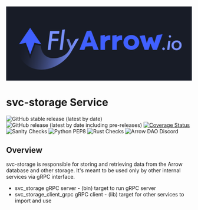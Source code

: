 ![Arrow Banner](https://github.com/Arrow-air/tf-github/raw/main/src/templates/doc-banner-services.png)

# svc-storage Service

![GitHub stable release (latest by date)](https://img.shields.io/github/v/release/Arrow-air/svc-storage?sort=semver&color=green) ![GitHub release (latest by date including pre-releases)](https://img.shields.io/github/v/release/Arrow-air/svc-storage?include_prereleases) [![Coverage Status](https://coveralls.io/repos/github/Arrow-air/svc-storage/badge.svg?branch=develop)](https://coveralls.io/github/Arrow-air/svc-storage)
![Sanity Checks](https://github.com/arrow-air/svc-storage/actions/workflows/sanity_checks.yml/badge.svg?branch=develop) ![Python PEP8](https://github.com/arrow-air/svc-storage/actions/workflows/python_ci.yml/badge.svg?branch=develop) ![Rust Checks](https://github.com/arrow-air/svc-storage/actions/workflows/rust_ci.yml/badge.svg?branch=develop)
![Arrow DAO Discord](https://img.shields.io/discord/853833144037277726?style=plastic)

## Overview

svc-storage is responsible for storing and retrieving data from the Arrow database and other storage.
It's meant to be used only by other internal services via gRPC interface.
- svc_storage gRPC server - (bin) target to run gRPC server
- svc_storage_client_grpc gRPC client - (lib) target for other services to import and use
